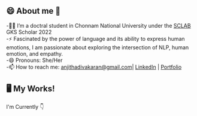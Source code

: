 
## 😄 About me 👋

-👩‍💻 I’m a doctral student in Chonnam National University under the [SCLAB](http://sclab.jnu.ac.kr/index.php/member/) GKS Scholar 2022  
-⚡ Fascinated by the power of language and its ability to express human emotions, I am passionate about exploring the intersection of NLP, human emotion, and empathy.  
-😄 Pronouns: She/Her  
-📫 How to reach me: anjithadivakaran@gmail.com| [LinkedIn](https://www.linkedin.com/in/anjithadivakaran/) | [Portfolio](https://anjithadivakaran.github.io/index.html)  

## 🖥️ My Works!
I'm Currently 👇
